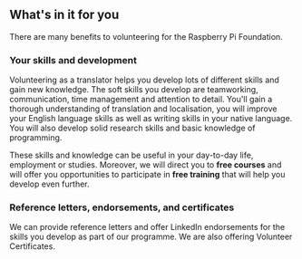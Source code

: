 
## What's in it for you

There are many benefits to volunteering for the Raspberry Pi Foundation.

### Your skills and development

Volunteering as a translator helps you develop lots of different skills and gain new knowledge. The soft skills you develop are teamworking, communication, time management and attention to detail. You'll gain a thorough understanding of translation and localisation, you will improve your English language skills as well as writing skills in your native language. You will also develop solid research skills and basic knowledge of programming. 

These skills and knowledge can be useful in your day-to-day life, employment or studies. Moreover, we will direct you to **free courses** and will offer you opportunities to participate in **free training** that will help you develop even further. 

### Reference letters, endorsements, and certificates

We can provide reference letters and offer LinkedIn endorsements for the skills you develop as part of our programme. We are also offering Volunteer Certificates.
